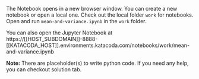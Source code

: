 The Notebook opens in a new browser window. You can create a new notebook or open a local one. Check out the local folder `work` for notebooks. Open and run `mean-and-variance.ipynb` in the `work` folder.

You can also open the Jupyter Notebook at https://[[HOST_SUBDOMAIN]]-8888-[[KATACODA_HOST]].environments.katacoda.com/notebooks/work/mean-and-variance.ipynb

**Note:**
There are placeholder(s) to write python code. If you need any help, you can checkout solution tab.